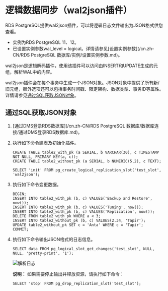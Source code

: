 # 逻辑数据同步（wal2json插件）

RDS PostgreSQL提供wal2json插件，可以将逻辑日志文件输出为JSON格式供您查看。

-   实例为RDS PostgreSQL 11、12。
-   已设置实例参数wal\_level = logical。详情请参见[设置实例参数](/cn.zh-CN/RDS PostgreSQL 数据库/实例/设置实例参数.md)。

wal2json是逻辑解码插件，使用该插件可以访问由INSERT和UPDATE生成的元组，解析WAL中的内容。

wal2json插件会在每个事务中生成一个JSON对象。JSON对象中提供了所有新/旧元组，额外选项还可以包括事务时间戳、限定架构、数据类型、事务ID等属性。详情请参见[通过SQL获取JSON对象](#section_xdd_glx_5vf)。

## 通过SQL获取JSON对象

1.  [通过DMS登录RDS数据库](/cn.zh-CN/RDS PostgreSQL 数据库/数据库连接/通过DMS登录RDS数据库.md)。

2.  执行如下命令建表及初始化插件。

    ```
    CREATE TABLE table2_with_pk (a SERIAL, b VARCHAR(30), c TIMESTAMP NOT NULL, PRIMARY KEY(a, c));
    CREATE TABLE table2_without_pk (a SERIAL, b NUMERIC(5,2), c TEXT);
    
    SELECT 'init' FROM pg_create_logical_replication_slot('test_slot', 'wal2json');
    ```

3.  执行如下命令变更数据。

    ```
    BEGIN;
    INSERT INTO table2_with_pk (b, c) VALUES('Backup and Restore', now());
    INSERT INTO table2_with_pk (b, c) VALUES('Tuning', now());
    INSERT INTO table2_with_pk (b, c) VALUES('Replication', now());
    DELETE FROM table2_with_pk WHERE a < 3;
    INSERT INTO table2_without_pk (b, c) VALUES(2.34, 'Tapir');
    UPDATE table2_without_pk SET c = 'Anta' WHERE c = 'Tapir';
    COMMIT;
    ```

4.  执行如下命令输出JSON格式的日志信息。

    ```
    SELECT data FROM pg_logical_slot_get_changes('test_slot', NULL, NULL, 'pretty-print', '1');
    ```

    ![解析日志](https://static-aliyun-doc.oss-cn-hangzhou.aliyuncs.com/assets/img/zh-CN/3919259951/p77370.png)

    **说明：** 如果需要停止输出并释放资源，请执行如下命令：

    ```
    SELECT 'stop' FROM pg_drop_replication_slot('test_slot');
    ```


